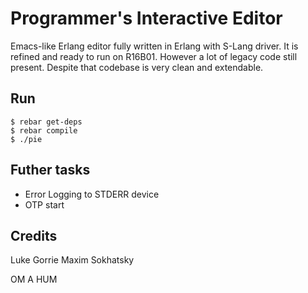 Programmer's Interactive Editor
===============================

Emacs-like Erlang editor fully written in Erlang with S-Lang driver.
It is refined and ready to run on R16B01. However a lot of legacy
code still present. Despite that codebase is very clean and extendable.

Run
---

    $ rebar get-deps
    $ rebar compile
    $ ./pie

Futher tasks
------------

* Error Logging to STDERR device
* OTP start

Credits
-------

Luke Gorrie
Maxim Sokhatsky

OM A HUM
